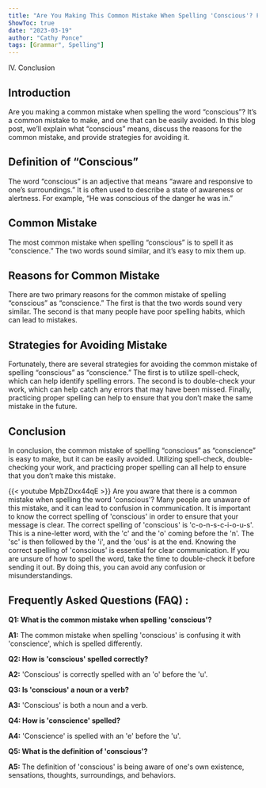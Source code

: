 ```yaml
---
title: "Are You Making This Common Mistake When Spelling 'Conscious'? Find Out Now!"
ShowToc: true 
date: "2023-03-19"
author: "Cathy Ponce" 
tags: [Grammar", Spelling"]
---
```

IV. Conclusion

## Introduction

Are you making a common mistake when spelling the word “conscious”? It’s a common mistake to make, and one that can be easily avoided. In this blog post, we’ll explain what “conscious” means, discuss the reasons for the common mistake, and provide strategies for avoiding it. 

## Definition of “Conscious”

The word “conscious” is an adjective that means “aware and responsive to one’s surroundings.” It is often used to describe a state of awareness or alertness. For example, “He was conscious of the danger he was in.”

## Common Mistake

The most common mistake when spelling “conscious” is to spell it as “conscience.” The two words sound similar, and it’s easy to mix them up.

## Reasons for Common Mistake

There are two primary reasons for the common mistake of spelling “conscious” as “conscience.” The first is that the two words sound very similar. The second is that many people have poor spelling habits, which can lead to mistakes. 

## Strategies for Avoiding Mistake

Fortunately, there are several strategies for avoiding the common mistake of spelling “conscious” as “conscience.” The first is to utilize spell-check, which can help identify spelling errors. The second is to double-check your work, which can help catch any errors that may have been missed. Finally, practicing proper spelling can help to ensure that you don’t make the same mistake in the future. 

## Conclusion

In conclusion, the common mistake of spelling “conscious” as “conscience” is easy to make, but it can be easily avoided. Utilizing spell-check, double-checking your work, and practicing proper spelling can all help to ensure that you don’t make this mistake.

{{< youtube MpbZDxx44qE >}} 
Are you aware that there is a common mistake when spelling the word 'conscious'? Many people are unaware of this mistake, and it can lead to confusion in communication. It is important to know the correct spelling of 'conscious' in order to ensure that your message is clear. The correct spelling of 'conscious' is 'c-o-n-s-c-i-o-u-s'. This is a nine-letter word, with the 'c' and the 'o' coming before the 'n'. The 'sc' is then followed by the 'i', and the 'ous' is at the end. Knowing the correct spelling of 'conscious' is essential for clear communication. If you are unsure of how to spell the word, take the time to double-check it before sending it out. By doing this, you can avoid any confusion or misunderstandings.

## Frequently Asked Questions (FAQ) :
**Q1: What is the common mistake when spelling 'conscious'?**

**A1:** The common mistake when spelling 'conscious' is confusing it with 'conscience', which is spelled differently. 

**Q2: How is 'conscious' spelled correctly?**

**A2:** 'Conscious' is correctly spelled with an 'o' before the 'u'.

**Q3: Is 'conscious' a noun or a verb?**

**A3:** 'Conscious' is both a noun and a verb.

**Q4: How is 'conscience' spelled?**

**A4:** 'Conscience' is spelled with an 'e' before the 'u'.

**Q5: What is the definition of 'conscious'?**

**A5:** The definition of 'conscious' is being aware of one's own existence, sensations, thoughts, surroundings, and behaviors.





